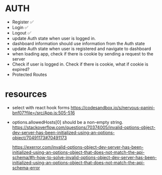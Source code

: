 # AUTH

- Register ✅
- Login ✅
- Logout ✅
- update Auth state when user is logged in.
- dashboard information should use information from the Auth state
- update Auth state when user is registered and navigate to dashboard
- when loading app, check if there is cookie by sending a request to the server
- Check if user is logged in. Check if there is cookie, what if cookie is expired?
- Protected Routes

# resources

- select with react hook forms
  https://codesandbox.io/s/nervous-panini-bnf07?file=/src/App.js:505-516

- options.allowedHosts[0] should be a non-empty string.
  https://stackoverflow.com/questions/70374005/invalid-options-object-dev-server-has-been-initialized-using-an-options-object/70491173#70491173

  https://exerror.com/invalid-options-object-dev-server-has-been-initialized-using-an-options-object-that-does-not-match-the-api-schema/#h-how-to-solve-invalid-options-object-dev-server-has-been-initialized-using-an-options-object-that-does-not-match-the-api-schema-error
